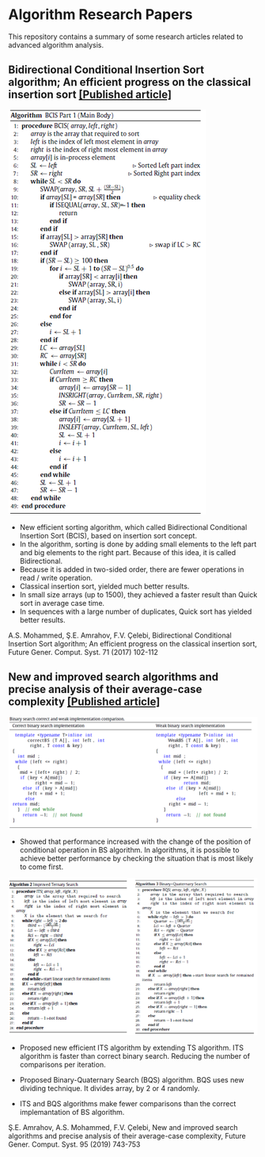 # Algorithm Research Papers
This repository contains a summary of some research articles related to advanced algorithm analysis.

## Bidirectional Conditional Insertion Sort algorithm; An efficient progress on the classical insertion sort [[Published article]](https://www.sciencedirect.com/science/article/pii/S0167739X17301711) 

![alt text](https://github.com/elitcenk/Algorithm-Papers/blob/master/bcis.PNG)

- New efficient sorting algorithm, which called Bidirectional Conditional Insertion Sort (BCIS), based on insertion sort concept.
- In the algorithm, sorting is done by adding small elements to the left part and big elements to the right part. Because of this idea, it is called Bidirectional.
- Because it is added in two-sided order, there are fewer operations in read / write operation.
- Classical insertion sort, yielded much better results.
- In small size arrays (up to 1500), they achieved a faster result than Quick sort in average case time.
- In sequences with a large number of duplicates, Quick sort has yielded better results.

A.S. Mohammed, Ş.E. Amrahov, F.V. Çelebi, Bidirectional Conditional Insertion Sort algorithm; An efficient progress on the classical insertion sort, Future Gener. Comput. Syst. 71 (2017) 102-112

## New and improved search algorithms and precise analysis of their average-case complexity [[Published article]](https://www.sciencedirect.com/science/article/pii/S0167739X18319307) 

![alt text](https://github.com/elitcenk/Algorithm-Papers/blob/master/bs.PNG)

- Showed that performance increased with the change of the position of conditional operation in BS algorithm. In algorithms, it is possible to achieve better performance by checking the situation that is most likely to come first.

![alt text](https://github.com/elitcenk/Algorithm-Papers/blob/master/BQS_ITS.png)

- Proposed new efficient ITS algorithm by extending TS algorithm. ITS algorithm is faster than correct binary search. Reducing the number of comparisons per iteration.


- Proposed Binary-Quaternary Search (BQS) algorithm. BQS uses new dividing technique. It divides array, by 2 or 4 randomly.
- ITS and BQS algorithms make fewer comparisons than the correct implemantation of BS algorithm.

Ş.E. Amrahov, A.S. Mohammed, F.V. Çelebi, New and improved search algorithms and precise analysis of their average-case complexity, Future Gener. Comput. Syst. 95 (2019) 743-753
